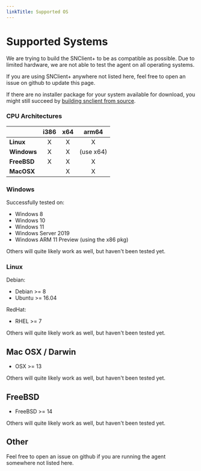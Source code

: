 ```yaml
---
linkTitle: Supported OS
---
```


# Supported Systems

We are trying to build the SNClient+ to be as compatible as possible. Due to
limited hardware, we are not able to test the agent on all operating systems.

If you are using SNClient+ anywhere not listed here, feel free to open an issue
on github to update this page.

If there are no installer package for your system available for download, you might still succeed
by [building snclient from source](build).

### CPU Architectures

|             | i386 | x64 | arm64     |
|-------------|:----:|:---:|:---------:|
| **Linux**   |   X  |  X  |   X       |
| **Windows** |   X  |  X  | (use x64) |
| **FreeBSD** |   X  |  X  |   X       |
| **MacOSX**  |      |  X  |   X       |

### Windows

Successfully tested on:

- Windows 8
- Windows 10
- Windows 11
- Windows Server 2019
- Windows ARM 11 Preview (using the x86 pkg)

Others will quite likely work as well, but haven't been tested yet.

### Linux

Debian:

- Debian >= 8
- Ubuntu >= 16.04

RedHat:

- RHEL >= 7

Others will quite likely work as well, but haven't been tested yet.

## Mac OSX / Darwin

- OSX >= 13

Others will quite likely work as well, but haven't been tested yet.

## FreeBSD

- FreeBSD >= 14

Others will quite likely work as well, but haven't been tested yet.

## Other

Feel free to open an issue on github if you are running the agent somewhere not
listed here.
